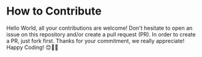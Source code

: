 # How to Contribute

Hello World, all your contributions are welcome! 
Don't hesitate to open an issue on this repository and/or create a pull request (PR).
In order to create a PR, just fork first.
Thanks for your commitment, we really appreciate! 
Happy Coding! 😊🎉💯
